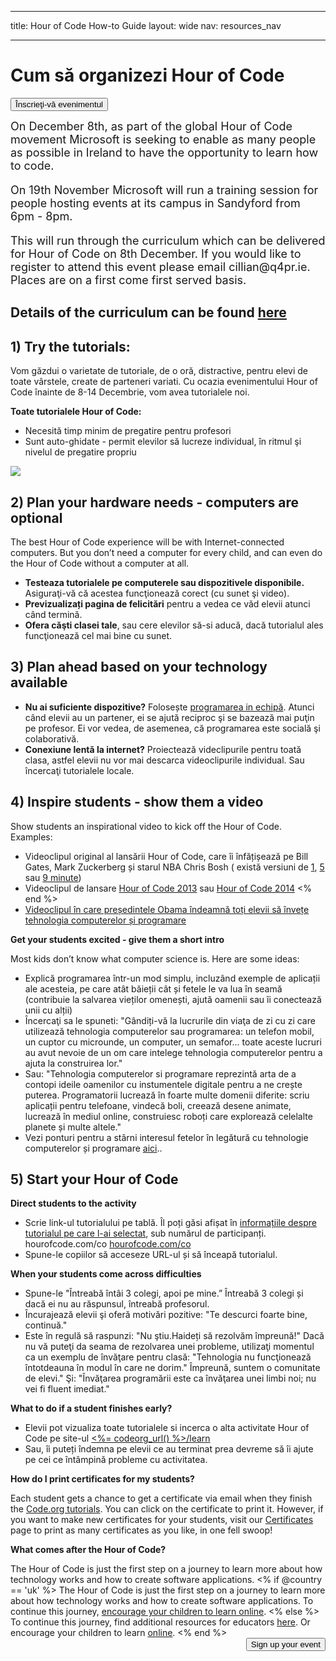 * * *

title: Hour of Code How-to Guide layout: wide nav: resources_nav

* * *

<div class="row">
  <h1 class="col-sm-6">
    Cum să organizezi Hour of Code
  </h1>
  
  <div class="col-sm-6 button-container centered">
    <a href="<%= hoc_uri('/#join') %>"><button class="signup-button">Înscrieţi-vă evenimentul</button></a>
  </div>
</div>

<font size="4">On December 8th, as part of the global Hour of Code movement Microsoft is seeking to enable as many people as possible in Ireland to have the opportunity to learn how to code.</p> 

<p>
  On 19th November Microsoft will run a training session for people hosting events at its campus in Sandyford from 6pm - 8pm.
</p>

<p>
  This will run through the curriculum which can be delivered for Hour of Code on 8th December. If you would like to register to attend this event please email cillian@q4pr.ie. Places are on a first come first served basis. </font>
</p>

<h2>
  Details of the curriculum can be found <a href="https://www.touchdevelop.com/hourofcode2">here</a>
</h2>

<h2>
  1) Try the tutorials:
</h2>

<p>
  Vom găzdui o varietate de tutoriale, de o oră, distractive, pentru elevi de toate vârstele, create de parteneri variati. Cu ocazia evenimentului Hour of Code înainte de 8-14 Decembrie, vom avea tutorialele noi.
</p>

<p>
  <strong>Toate tutorialele Hour of Code:</strong>
</p>

<ul>
  <li>
    Necesită timp minim de pregatire pentru profesori
  </li>
  <li>
    Sunt auto-ghidate - permit elevilor să lucreze individual, în ritmul şi nivelul de pregatire propriu
  </li>
</ul>

<p>
  <a href="http://<%=codeorg_url() %>/learn"><img src="http://<%= codeorg_url() %>/images/tutorials.png" /></a>
</p>

<h2>
  2) Plan your hardware needs - computers are optional
</h2>

<p>
  The best Hour of Code experience will be with Internet-connected computers. But you don’t need a computer for every child, and can even do the Hour of Code without a computer at all.
</p>

<ul>
  <li>
    <strong>Testeaza tutorialele pe computerele sau dispozitivele disponibile.</strong> Asiguraţi-vă că acestea funcţionează corect (cu sunet şi video).
  </li>
  <li>
    <strong>Previzualizați pagina de felicitări</strong> pentru a vedea ce văd elevii atunci când termină.
  </li>
  <li>
    <strong>Ofera căşti clasei tale</strong>, sau cere elevilor să-si aducă, dacă tutorialul ales funcţionează cel mai bine cu sunet.
  </li>
</ul>

<h2>
  3) Plan ahead based on your technology available
</h2>

<ul>
  <li>
    <strong>Nu ai suficiente dispozitive?</strong> Folosește <a href="http://www.ncwit.org/resources/pair-programming-box-power-collaborative-learning">programarea in echipă</a>. Atunci când elevii au un partener, ei se ajută reciproc şi se bazează mai puţin pe profesor. Ei vor vedea, de asemenea, că programarea este socială şi colaborativă.
  </li>
  <li>
    <strong>Conexiune lentă la internet?</strong> Proiectează videclipurile pentru toată clasa, astfel elevii nu vor mai descarca videoclipurile individual. Sau încercaţi tutorialele locale.
  </li>
</ul>

<h2>
  4) Inspire students - show them a video
</h2>

<p>
  Show students an inspirational video to kick off the Hour of Code. Examples:
</p>

<ul>
  <li>
    Videoclipul original al lansării Hour of Code, care îi înfățișează pe Bill Gates, Mark Zuckerberg și starul NBA Chris Bosh ( există versiuni de <a href="https://www.youtube.com/watch?v=qYZF6oIZtfc">1</a>, <a href="https://www.youtube.com/watch?v=nKIu9yen5nc">5</a> sau <a href="https://www.youtube.com/watch?v=dU1xS07N-FA">9 minute</a>)
  </li>
  <li>
    Videoclipul de lansare <a href="https://www.youtube.com/watch?v=FC5FbmsH4fw">Hour of Code 2013</a> sau <a href="https://www.youtube.com/watch?v=96B5-JGA9EQ">Hour of Code 2014</a> <% end %>
  </li>
  <li>
    <a href="https://www.youtube.com/watch?v=6XvmhE1J9PY">Videoclipul în care președintele Obama îndeamnă toți elevii să învețe tehnologia computerelor și programare</a>
  </li>
</ul>

<p>
  <strong>Get your students excited - give them a short intro</strong>
</p>

<p>
  Most kids don’t know what computer science is. Here are some ideas:
</p>

<ul>
  <li>
    Explică programarea într-un mod simplu, incluzând exemple de aplicații ale acesteia, pe care atât băieții cât și fetele le va lua în seamă (contribuie la salvarea vieților omenești, ajută oamenii sau îi conectează unii cu alții)
  </li>
  <li>
    Încercaţi sa le spuneti: "Gândiți-vă la lucrurile din viaţa de zi cu zi care utilizează tehnologia computerelor sau programarea: un telefon mobil, un cuptor cu microunde, un computer, un semafor... toate aceste lucruri au avut nevoie de un om care intelege tehnologia computerelor pentru a ajuta la construirea lor."
  </li>
  <li>
    Sau: "Tehnologia computerelor si programare reprezintă arta de a contopi ideile oamenilor cu instumentele digitale pentru a ne crește puterea. Programatorii lucrează în foarte multe domenii diferite: scriu aplicații pentru telefoane, vindecă boli, creează desene animate, lucrează în mediul online, construiesc roboți care explorează celelalte planete și multe altele."
  </li>
  <li>
    Vezi ponturi pentru a stârni interesul fetelor în legătură cu tehnologie computerelor și programare <a href="http://<%= codeorg_url() %>/girls"> aici</a>..
  </li>
</ul>

<h2>
  5) Start your Hour of Code
</h2>

<p>
  <strong>Direct students to the activity</strong>
</p>

<ul>
  <li>
    Scrie link-ul tutorialului pe tablă. Îl poți găsi afișat în <a href="http://<%= codeorg_url() %>/learn">informațiile despre tutorialul pe care l-ai selectat</a>, sub numărul de participanți. hourofcode.com/co <a href="http://hourofcode.com/co">hourofcode.com/co</a>
  </li>
  <li>
    Spune-le copiilor să acceseze URL-ul și să înceapă tutorialul.
  </li>
</ul>

<p>
  <strong>When your students come across difficulties</strong>
</p>

<ul>
  <li>
    Spune-le "Întreabă întâi 3 colegi, apoi pe mine.” Întreabă 3 colegi și dacă ei nu au răspunsul, întreabă profesorul.
  </li>
  <li>
    Încurajează elevii şi oferă motivări pozitive: "Te descurci foarte bine, continuă."
  </li>
  <li>
    Este în regulă să raspunzi: "Nu ştiu.Haideți să rezolvăm împreună!" Dacă nu vă puteţi da seama de rezolvarea unei probleme, utilizaţi momentul ca un exemplu de învăţare pentru clasă: "Tehnologia nu funcţionează întotdeauna în modul în care ne dorim." Împreună, suntem o comunitate de elevi." Şi: "Învăţarea programării este ca învăţarea unei limbi noi; nu vei fi fluent imediat."
  </li>
</ul>

<p>
  <strong>What to do if a student finishes early?</strong>
</p>

<ul>
  <li>
    Elevii pot vizualiza toate tutorialele si incerca o alta activitate Hour of Code pe site-ul <a href="http://<%= codeorg_url() %>/learn"><%= codeorg_url() %>/learn</a>
  </li>
  <li>
    Sau, îi puteți îndemna pe elevii ce au terminat prea devreme să îi ajute pe cei ce întâmpină probleme cu activitatea.
  </li>
</ul>

<p>
  <strong>How do I print certificates for my students?</strong>
</p>

<p>
  Each student gets a chance to get a certificate via email when they finish the <a href="http://studio.code.org">Code.org tutorials</a>. You can click on the certificate to print it. However, if you want to make new certificates for your students, visit our <a href="http://<%= codeorg_url() %>/certificates">Certificates</a> page to print as many certificates as you like, in one fell swoop!
</p>

<p>
  <strong>What comes after the Hour of Code?</strong>
</p>

<p>
  The Hour of Code is just the first step on a journey to learn more about how technology works and how to create software applications. <% if @country == 'uk' %> The Hour of Code is just the first step on a journey to learn more about how technology works and how to create software applications. To continue this journey, <a href="http://uk.code.org/learn/beyond">encourage your children to learn online</a>. <% else %> To continue this journey, find additional resources for educators <a href="http://<%= codeorg_url() %>/educate">here</a>. Or encourage your children to learn <a href="http://<%= codeorg_url() %>/learn/beyond">online</a>. <% end %> <a style="display: block" href="<%= hoc_uri('/#join') %>"><button style="float: right;">Sign up your event</button></a>
</p>